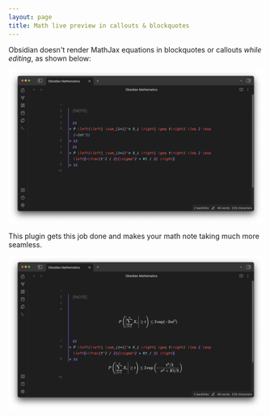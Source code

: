```yaml
---
layout: page
title: Math live preview in callouts & blockquotes
---
```


Obsidian doesn't render MathJax equations in blockquotes or callouts _while editing_, as shown below:

![Original](fig/math_preview_0.png)

This plugin gets this job done and makes your math note taking much more seamless.

![Job done](fig/math_preview_1.png)
